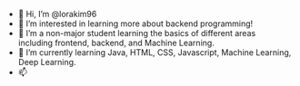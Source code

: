 - 👋 Hi, I’m @lorakim96
- 👀 I’m interested in learning more about backend programming!
- 💞️ I’m a non-major student learning the basics of different areas including frontend, backend, and Machine Learning.
- 🌱 I’m currently learning Java, HTML, CSS, Javascript, Machine Learning, Deep Learning.
- 📫 

